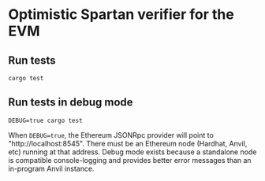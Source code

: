 # Optimistic Spartan verifier for the EVM

## Run tests
```
cargo test
```


## Run tests in debug mode
```
DEBUG=true cargo test
```
When `DEBUG=true`, the Ethereum JSONRpc provider will point to "http://localhost:8545". There must be an Ethereum node (Hardhat, Anvil, etc) running at that address. Debug mode exists because a standalone node is compatible console-logging and provides better error messages than an in-program Anvil instance.